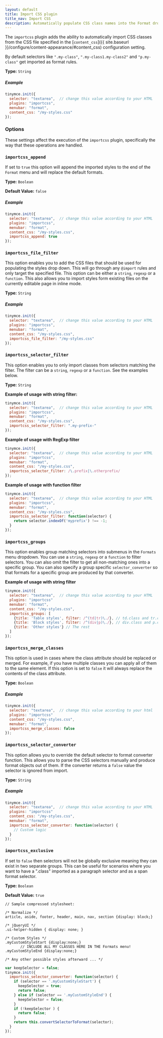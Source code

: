 ```yaml
---
layout: default
title: Import CSS plugin
title_nav: Import CSS
description: Automatically populate CSS class names into the Format dropdown.
---
```


The `importcss` plugin adds the ability to automatically import CSS classes from the CSS file specified in the [`content_css`]({{ site.baseurl }}/configure/content-appearance/#content_css) configuration setting.

By default selectors like `".my-class"`, `".my-class1.my-class2"` and `"p.my-class"` get imported as format rules.

**Type:** `String`

##### Example

```js
tinymce.init({
  selector: "textarea",  // change this value according to your HTML
  plugins: "importcss",
  menubar: "format",
  content_css: "/my-styles.css"
});
```

### Options

These settings affect the execution of the `importcss` plugin, specifically the way that these operations are handled.

### `importcss_append`

If set to `true` this option will append the imported styles to the end of the `Format` menu and will replace the default formats.

**Type:** `Boolean`

**Default Value:** `false`

##### Example

```js
tinymce.init({
  selector: "textarea",  // change this value according to your HTML
  plugins: "importcss",
  menubar: "format",
  content_css: "/my-styles.css",
  importcss_append: true
});
```

### `importcss_file_filter`

This option enables you to add the CSS files that should be used for populating the styles drop down. This will go through any `@import` rules and only target the specified file. This option can be either a `string`, `regexp` or a `function`. This also allows you to import styles form existing files on the currently editable page in inline mode.

**Type:** `String`

##### Example

```js
tinymce.init({
  selector: "textarea",  // change this value according to your HTML
  plugins: "importcss",
  menubar: "format",
  content_css: "/my-styles.css",
  importcss_file_filter: "/my-styles.css"
});
```

### `importcss_selector_filter`

This option enables you to only import classes from selectors matching the filter. The filter can be a `string`, `regexp` or a `function`. See the examples below.

**Type:** `String`

**Example of usage with string filter:**

```js
tinymce.init({
  selector: "textarea",  // change this value according to your HTML
  plugins: "importcss",
  menubar: "format",
  content_css: "/my-styles.css",
  importcss_selector_filter: ".my-prefix-"
});
```

**Example of usage with RegExp filter**

```js
tinymce.init({
  selector: "textarea",  // change this value according to your HTML
  plugins: "importcss",
  menubar: "format",
  content_css: "/my-styles.css",
  importcss_selector_filter: /\.prefix|\.otherprefix/
});
```

**Example of usage with function filter**

```js
tinymce.init({
  selector: "textarea",  // change this value according to your HTML
  plugins: "importcss",
  menubar: "format",
  content_css: "/my-styles.css",
  importcss_selector_filter: function(selector) {
    return selector.indexOf('myprefix') !== -1;
  }
});
```

### `importcss_groups`

This option enables group matching selectors into submenus in the `Formats` menu dropdown. You can use a `string`, `regexp` or a `function` to filter selectors. You can also omit the filter to get all non-matching ones into a specific group. You can also specify a group specific `selector_converter` so that formats for a specific group are produced by that converter.

**Example of usage with string filter**

```js
tinymce.init({
  selector: "textarea",  // change this value according to your HTML
  plugins: "importcss"
  menubar: "format",
  content_css: "/my-styles.css",
  importcss_groups: [
    {title: 'Table styles', filter: /^(td|tr)\./}, // td.class and tr.class
    {title: 'Block styles', filter: /^(div|p)\./}, // div.class and p.class
    {title: 'Other styles'} // The rest
  ]
});
```

### `importcss_merge_classes`

This option is used in cases where the class attribute should be replaced or merged. For example, if you have multiple classes you can apply all of them to the same element. If this option is set to `false` it will always replace the contents of the class attribute.

**Type:** `Boolean`

##### Example

```js
tinymce.init({
  selector: "textarea",  // change this value according to your html
  plugins: "importcss"
  content_css: "/my-styles.css",
  menubar: "format",
  importcss_merge_classes: false
});
```

### `importcss_selector_converter`

This option allows you to override the default selector to format converter function. This allows you to parse the CSS selectors manually and produce format objects out of them. If the converter returns a `false` value the selector is ignored from import.

**Type:** `String`

##### Example

```js
tinymce.init({
  selector: "textarea",  // change this value according to your HTML
  plugins: "importcss"
  content_css: "/my-styles.css",
  menubar: "format",
  importcss_selector_converter: function(selector) {
    // Custom logic
  }
});
```

### `importcss_exclusive`

If set to `false` then selectors will not be globally exclusive meaning they can exist in two separate groups. This can be useful for scenarios where you want to have a ".class" imported as a paragraph selector and as a span format selector.

**Type:** `Boolean`

**Default Value:** `true`

```
// Sample compressed stylesheet:

/* Normalize */
article, aside, footer, header, main, nav, section {display: block;}

/* jQueryUI */
.ui-helper-hidden { display: none; }

/* Custom Styles */
.myCustomStyleStart {display:none;}
       // INCLUDE ALL MY CLASSES HERE IN THE Formats menu!
.myCustomStyleEnd {display:none;}

/* Any other possible styles afterward ... */
```

```js
var keepSelector = false;
tinymce.init({
  importcss_selector_converter: function(selector) {
    if (selector == '.myCustomStyleStart') {
      keepSelector = true;
      return false;
    } else if (selector == '.myCustomStyleEnd') {
      keepSelector = false;
    }
    if (!keepSelector ) {
      return false;
    }
    return this.convertSelectorToFormat(selector);
  }
});
```
